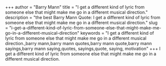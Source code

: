 +++
author = "Barry Mann"
title = "I get a different kind of lyric from someone else that might make me go in a different musical direction."
description = "the best Barry Mann Quote: I get a different kind of lyric from someone else that might make me go in a different musical direction."
slug = "i-get-a-different-kind-of-lyric-from-someone-else-that-might-make-me-go-in-a-different-musical-direction"
keywords = "I get a different kind of lyric from someone else that might make me go in a different musical direction.,barry mann,barry mann quotes,barry mann quote,barry mann sayings,barry mann saying,quotes, sayings,quote, saying, motivation"
+++
I get a different kind of lyric from someone else that might make me go in a different musical direction.
